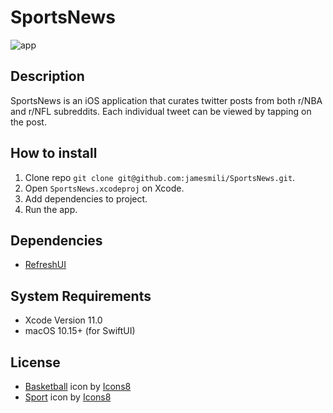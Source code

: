 # SportsNews
![app](https://i.imgur.com/bbP23lE.png)
## Description

SportsNews is an iOS application that curates twitter posts from both r/NBA and r/NFL subreddits. Each individual tweet can be viewed by tapping on the post.

## How to install

1. Clone repo ```git clone git@github.com:jamesmili/SportsNews.git```.
2. Open ```SportsNews.xcodeproj``` on Xcode.
3. Add dependencies to project.
4. Run the app.

## Dependencies
* [RefreshUI](https://github.com/noppefoxwolf/RefreshUI)

## System Requirements
* Xcode Version 11.0
* macOS 10.15+ (for SwiftUI)

## License
* <a target="_blank" href="https://icons8.com/icons/set/basketball">Basketball</a> icon by <a target="_blank" href="https://icons8.com">Icons8</a>
* <a target="_blank" href="https://icons8.com/icons/set/sport">Sport</a> icon by <a target="_blank" href="https://icons8.com">Icons8</a>
